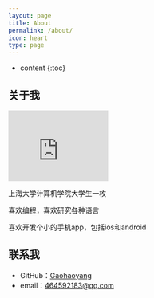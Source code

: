 ```yaml
---
layout: page
title: About
permalink: /about/
icon: heart
type: page
---
```


* content
{:toc}

## 关于我

<iframe src="https://githubbadge.appspot.com/shulizi?s=1" style="border: 0;height: 142px;width: 200px;overflow: hidden;" frameBorder="0"></iframe>

上海大学计算机学院大学生一枚

喜欢编程，喜欢研究各种语言

喜欢开发个小的手机app，包括ios和android


## 联系我

* GitHub：[Gaohaoyang](https://github.com/shulizi)
* email：464592183@qq.com

